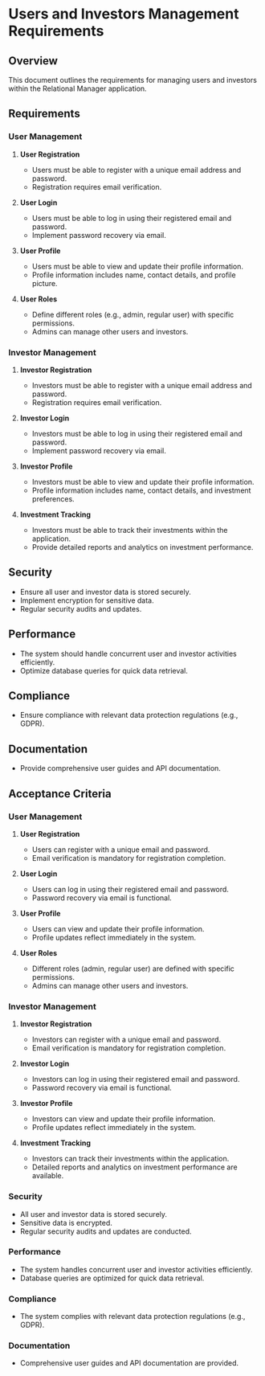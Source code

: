 # Users and Investors Management Requirements

## Overview
This document outlines the requirements for managing users and investors within the Relational Manager application.

## Requirements

### User Management
1. **User Registration**
    - Users must be able to register with a unique email address and password.
    - Registration requires email verification.

2. **User Login**
    - Users must be able to log in using their registered email and password.
    - Implement password recovery via email.

3. **User Profile**
    - Users must be able to view and update their profile information.
    - Profile information includes name, contact details, and profile picture.

4. **User Roles**
    - Define different roles (e.g., admin, regular user) with specific permissions.
    - Admins can manage other users and investors.

### Investor Management
1. **Investor Registration**
    - Investors must be able to register with a unique email address and password.
    - Registration requires email verification.

2. **Investor Login**
    - Investors must be able to log in using their registered email and password.
    - Implement password recovery via email.

3. **Investor Profile**
    - Investors must be able to view and update their profile information.
    - Profile information includes name, contact details, and investment preferences.

4. **Investment Tracking**
    - Investors must be able to track their investments within the application.
    - Provide detailed reports and analytics on investment performance.

## Security
- Ensure all user and investor data is stored securely.
- Implement encryption for sensitive data.
- Regular security audits and updates.

## Performance
- The system should handle concurrent user and investor activities efficiently.
- Optimize database queries for quick data retrieval.

## Compliance
- Ensure compliance with relevant data protection regulations (e.g., GDPR).

## Documentation
- Provide comprehensive user guides and API documentation.


## Acceptance Criteria

### User Management
1. **User Registration**
    - Users can register with a unique email and password.
    - Email verification is mandatory for registration completion.

2. **User Login**
    - Users can log in using their registered email and password.
    - Password recovery via email is functional.

3. **User Profile**
    - Users can view and update their profile information.
    - Profile updates reflect immediately in the system.

4. **User Roles**
    - Different roles (admin, regular user) are defined with specific permissions.
    - Admins can manage other users and investors.

### Investor Management
1. **Investor Registration**
    - Investors can register with a unique email and password.
    - Email verification is mandatory for registration completion.

2. **Investor Login**
    - Investors can log in using their registered email and password.
    - Password recovery via email is functional.

3. **Investor Profile**
    - Investors can view and update their profile information.
    - Profile updates reflect immediately in the system.

4. **Investment Tracking**
    - Investors can track their investments within the application.
    - Detailed reports and analytics on investment performance are available.

### Security
- All user and investor data is stored securely.
- Sensitive data is encrypted.
- Regular security audits and updates are conducted.

### Performance
- The system handles concurrent user and investor activities efficiently.
- Database queries are optimized for quick data retrieval.

### Compliance
- The system complies with relevant data protection regulations (e.g., GDPR).

### Documentation
- Comprehensive user guides and API documentation are provided.
